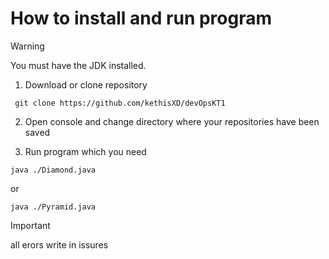 # How to install and run program

>[!WARNING]
>You must have the JDK installed.


1. Download or clone repository
```clone
 git clone https://github.com/kethisXD/devOpsKT1
```

2. Open console and change directory where your repositories have been saved

3. Run program which you need
```
java ./Diamond.java
```
or
```
java ./Pyramid.java
```

>[!IMPORTANT]
>all erors write in issures
